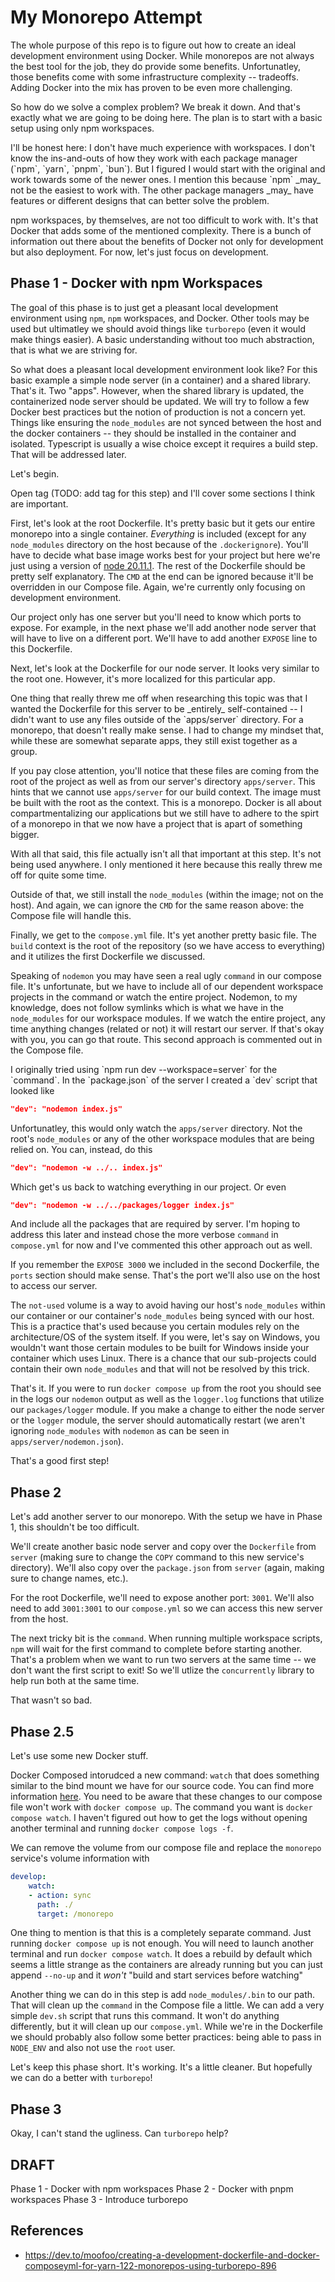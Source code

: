 # My Monorepo Attempt

The whole purpose of this repo is to figure out how to create an ideal
development environment using Docker. While monorepos are not always the
best tool for the job, they do provide some benefits. Unfortunatley, those
benefits come with some infrastructure complexity -- tradeoffs. Adding Docker
into the mix has proven to be even more challenging.

So how do we solve a complex problem? We break it down. And that's exactly
what we are going to be doing here. The plan is to start with a basic setup
using only npm workspaces.

<aside>
I'll be honest here: I don't have much experience with workspaces. I don't know
the ins-and-outs of how they work with each package manager (`npm`, `yarn`, `pnpm`, `bun`).
But I figured I would start with the original and work towards some of the
newer ones. I mention this because `npm` _may_ not be the easiest to work with.
The other package managers _may_ have features or different designs that
can better solve the problem.
</aside>

npm workspaces, by themselves, are not too difficult to work with. It's that Docker
that adds some of the mentioned complexity. There is a bunch of information out
there about the benefits of Docker not only for development but also deployment. For now,
let's just focus on development.

## Phase 1 - Docker with npm Workspaces

The goal of this phase is to just get a pleasant local development environment
using `npm`, `npm` workspaces, and Docker. Other tools may be used but ultimatley we should
avoid things like `turborepo` (even it would make things easier). A basic understanding
without too much abstraction, that is what we are striving for.

So what does a pleasant local development environment look like? For this basic example
a simple node server (in a container) and a shared library. That's it. Two "apps". However,
when the shared library is updated, the containerized node server should be updated. We will try to
follow a few Docker best practices but the notion of production is not a concern yet. Things
like ensuring the `node_modules` are not synced between the host and the docker containers -- they
should be installed in the container and isolated. Typescript is usually a wise choice except
it requires a build step. That will be addressed later.

Let's begin.

<aside>Open tag (TODO: add tag for this step) and I'll cover some sections I think are important.</aside>

First, let's look at the root Dockerfile. It's pretty basic but it gets our entire monorepo
into a single container. _Everything_ is included (except for any `node_modules` directory on the
host because of the `.dockerignore`). You'll have to decide what base image works best
for your project but here we're just using a version of [node 20.11.1](https://hub.docker.com/layers/library/node/20.11.1-bullseye-slim/images/sha256-bc0ff0ad6f4a4817cf28fcafafe8ed3c0c56197ef67ecd21dce4a6400047151a?context=explore).
The rest of the Dockerfile should be pretty self explanatory. The `CMD` at the end can be ignored because
it'll be overridden in our Compose file. Again, we're currently only focusing on development environment.

Our project only has one server but you'll need to know which ports to expose. For example, in the
next phase we'll add another node server that will have to live on a different port. We'll have to
add another `EXPOSE` line to this Dockerfile.

Next, let's look at the Dockerfile for our node server. It looks very similar to the root one.
However, it's more localized for this particular app.

<aside>One thing that really threw me off when researching this topic was that I wanted the
Dockerfile for this server to be _entirely_ self-contained -- I didn't want to use any files
outside of the `apps/server` directory. For a monorepo, that doesn't really make sense. I had
to change my mindset that, while these are somewhat separate apps, they still exist together as a group.
</aside>

If you pay close attention, you'll notice that these files are coming from the root of the project
as well as from our server's directory `apps/server`. This hints that we cannot use `apps/server` for our
build context. The image must be built with the root as the context. This is a monorepo. Docker
is all about compartmentalizing our applications but we still have to adhere to the spirt
of a monorepo in that we now have a project that is apart of something bigger.

<aside>
With all that said, this file actually isn't all that important at this step. It's not being
used anywhere. I only mentioned it here because this really threw me off for quite some time.
</aside>

Outside of that, we still install the `node_modules` (within the image; not on the host). And again,
we can ignore the `CMD` for the same reason above: the Compose file will handle this.

Finally, we get to the `compose.yml` file. It's yet another pretty basic file. The `build` context
is the root of the repository (so we have access to everything) and it utilizes the first Dockerfile
we discussed. 

Speaking of `nodemon` you may have seen a real ugly `command` in our compose file. It's unfortunate, but
we have to include all of our dependent workspace projects in the command or watch the entire project. Nodemon, to my knowledge, does not
follow symlinks which is what we have in the `node_modules` for our workspace modules. If we
watch the entire project, any time anything changes (related or not) it will restart our server. If that's okay with you, you can
go that route. This second approach is commented out in the Compose file.

<aside>
I originally tried using `npm run dev --workspace=server` for the `command`. In the `package.json` of the server I created a `dev` script that looked like

```json
"dev": "nodemon index.js"
```

Unfortunatley, this would only watch the `apps/server` directory. Not the root's `node_modules` or any of the other workspace modules that are being relied on. You can, instead,
do this

```json
"dev": "nodemon -w ../.. index.js"
```

Which get's us back to watching everything in our project. Or even

```json
"dev": "nodemon -w ../../packages/logger index.js"
```

And include all the packages that are required by server. I'm hoping to address this later and instead chose the more verbose `command` in `compose.yml` for now and
I've commented this other approach out as well.
</aside>

If you remember the `EXPOSE 3000` we included in the second Dockerfile, the `ports` section should make sense.
That's the port we'll also use on the host to access our server.

The `not-used` volume is a way to avoid having our host's `node_modules` within our container or our
container's `node_modules` being synced with our host. This is a practice that's used because you
certain modules rely on the architecture/OS of the system itself. If you were, let's say on Windows, you
wouldn't want those certain modules to be built for Windows inside your container which uses Linux. There is
a chance that our sub-projects could contain their own `node_modules` and that will not be resolved by
this trick.

That's it. If you were to run `docker compose up` from the root you should see in the logs our `nodemon` output
as well as the `logger.log` functions that utilize our `packages/logger` module. If you make a change to either
the node server or the `logger` module, the server should automatically restart (we aren't ignoring `node_modules` with `nodemon` as can be seen in `apps/server/nodemon.json`).

That's a good first step!

## Phase 2

Let's add another server to our monorepo. With the setup we have in Phase 1, this shouldn't be too difficult. 

We'll create another basic node server and copy over the `Dockerfile` from `server` (making sure to change the `COPY` command to this new service's directory). We'll also
copy over the `package.json` from `server` (again, making sure to change names, etc.).

For the root Dockerfile, we'll need to expose another port: `3001`. We'll also need to add `3001:3001` to our `compose.yml` so we can access this new server from
the host.

The next tricky bit is the `command`. When running multiple workspace scripts, `npm` will wait for the first command to complete before starting another. 
That's a problem when we want to run two servers at the same time -- we don't want the first script to exit! So we'll utlize the `concurrently` library to help run 
both at the same time.

That wasn't so bad.

## Phase 2.5

Let's use some new Docker stuff.

Docker Composed intorudced a new command: `watch` that does something similar to the
bind mount we have for our source code. You can find more information [here](https://docs.docker.com/compose/file-watch/). You need to be
aware that these changes to our compose file won't work with `docker compose up`. The command you want is
`docker compose watch`. I haven't figured out how to get the logs without opening another terminal
and running `docker compose logs -f`.

We can remove the volume from our compose file and replace the `monorepo` service's volume
information with

```yml
develop:
    watch:
    - action: sync
      path: ./
      target: /monorepo
```
One thing to mention is that this is a completely separate command. Just running `docker compose up`
is not enough. You will need to launch another terminal and run `docker compose watch`. It does a rebuild
by default which seems a little strange as the containers are already running but you can just append `--no-up` and
it *won't* "build and start services before watching"

Another thing we can do in this step is add `node_modules/.bin` to our path. That will
clean up the `command` in the Compose file a little. We can add a very simple `dev.sh` script that runs this command. It won't
do anything differently, but it will clean up our `compose.yml`. While we're in the Dockerfile we should probably also
follow some better practices: being able to pass in `NODE_ENV` and also not use the `root` user.

Let's keep this phase short. It's working. It's a little cleaner. But hopefully we can do a better with `turborepo`!


## Phase 3
Okay, I can't stand the ugliness. Can `turborepo` help?


## DRAFT

Phase 1 - Docker with npm workspaces
Phase 2 - Docker with pnpm workspaces
Phase 3 - Introduce turborepo

## References

- https://dev.to/moofoo/creating-a-development-dockerfile-and-docker-composeyml-for-yarn-122-monorepos-using-turborepo-896
